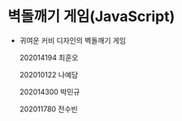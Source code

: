 # 벽돌깨기 게임(JavaScript)

- 귀여운 커비 디자인의 벽돌깨기 게임

    202014194 최훈오

    202010122 나예담

    202014300 박민규

    202011780 전수빈


